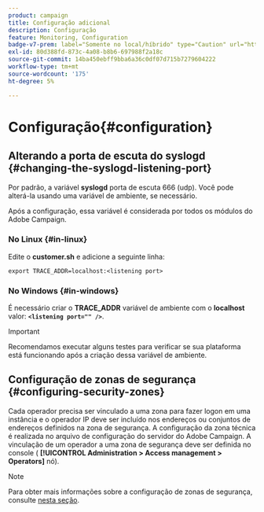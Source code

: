 ```yaml
---
product: campaign
title: Configuração adicional
description: Configuração
feature: Monitoring, Configuration
badge-v7-prem: label="Somente no local/híbrido" type="Caution" url="https://experienceleague.adobe.com/docs/campaign-classic/using/installing-campaign-classic/architecture-and-hosting-models/hosting-models-lp/hosting-models.html?lang=pt-BR" tooltip="Aplica-se somente a implantações locais e híbridas"
exl-id: 80d388fd-873c-4a08-b8b6-697988f2a18c
source-git-commit: 14ba450ebff9bba6a36c0df07d715b7279604222
workflow-type: tm+mt
source-wordcount: '175'
ht-degree: 5%

---
```


# Configuração{#configuration}



## Alterando a porta de escuta do syslogd {#changing-the-syslogd-listening-port}

Por padrão, a variável **syslogd** porta de escuta 666 (udp). Você pode alterá-la usando uma variável de ambiente, se necessário.

Após a configuração, essa variável é considerada por todos os módulos do Adobe Campaign.

### No Linux {#in-linux}

Edite o **customer.sh** e adicione a seguinte linha:

```
export TRACE_ADDR=localhost:<listening port>
```

### No Windows {#in-windows}

É necessário criar o **TRACE_ADDR** variável de ambiente com o **localhost** valor: **`<listening port="" />`**.

>[!IMPORTANT]
>
>Recomendamos executar alguns testes para verificar se sua plataforma está funcionando após a criação dessa variável de ambiente.

## Configuração de zonas de segurança {#configuring-security-zones}

Cada operador precisa ser vinculado a uma zona para fazer logon em uma instância e o operador IP deve ser incluído nos endereços ou conjuntos de endereços definidos na zona de segurança. A configuração da zona técnica é realizada no arquivo de configuração do servidor do Adobe Campaign. A vinculação de um operador a uma zona de segurança deve ser definida no console ( **[!UICONTROL Administration > Access management > Operators]** nó).

>[!NOTE]
>
>Para obter mais informações sobre a configuração de zonas de segurança, consulte [nesta seção](../../installation/using/security-zones.md).
